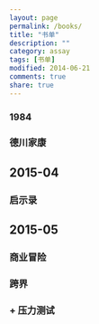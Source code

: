 ```yaml
---
layout: page
permalink: /books/
title: "书单"
description: ""
category: assay
tags: [书单]
modified: 2014-06-21
comments: true
share: true
---
```


### 1984

### 德川家康


## 2015-04

### 启示录

## 2015-05

### 商业冒险

### 跨界

### + 压力测试
